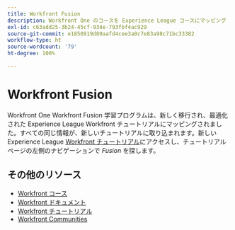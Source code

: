 ```yaml
---
title: Workfront Fusion
description: Workfront One のコースを Experience League コースにマッピング
exl-id: c63add25-3b24-45cf-934e-793fbf4ac929
source-git-commit: e1850919d89aafd4cee3a0c7e83a98c71bc33382
workflow-type: ht
source-wordcount: '79'
ht-degree: 100%

---
```


# Workfront Fusion

Workfront One Workfront Fusion 学習プログラムは、新しく移行され、最適化された Experience League Workfront チュートリアルにマッピングされました。すべての同じ情報が、新しいチュートリアルに取り込まれます。新しい Experience League [Workfront チュートリアル](https://experienceleague.adobe.com/docs/workfront-learn/tutorials-workfront/fusion/welcome-to-workfront-fusion/workfront-fusion-overview.html?lang=ja)にアクセスし、チュートリアルページの左側のナビゲーションで *Fusion* を探します。

## その他のリソース

* [Workfront コース](https://experienceleague.adobe.com/?lang=ja&amp;Solution=Workfront#courses)
* [Workfront ドキュメント](https://experienceleague.adobe.com/docs/workfront.html?lang=ja)
* [Workfront チュートリアル](https://experienceleague.adobe.com/docs/workfront-learn/tutorials-workfront/home.html?lang=ja)
* [Workfront Communities](https://experienceleaguecommunities.adobe.com/t5/workfront/ct-p/workfront?profile.language=ja)
